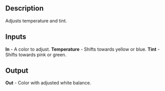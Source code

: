 ## Description
Adjusts temperature and tint.

## Inputs
**In** - A color to adjust.
**Temperature** - Shifts towards yellow or blue.
**Tint** - Shifts towards pink or green.

## Output
**Out** - Color with adjusted white balance.